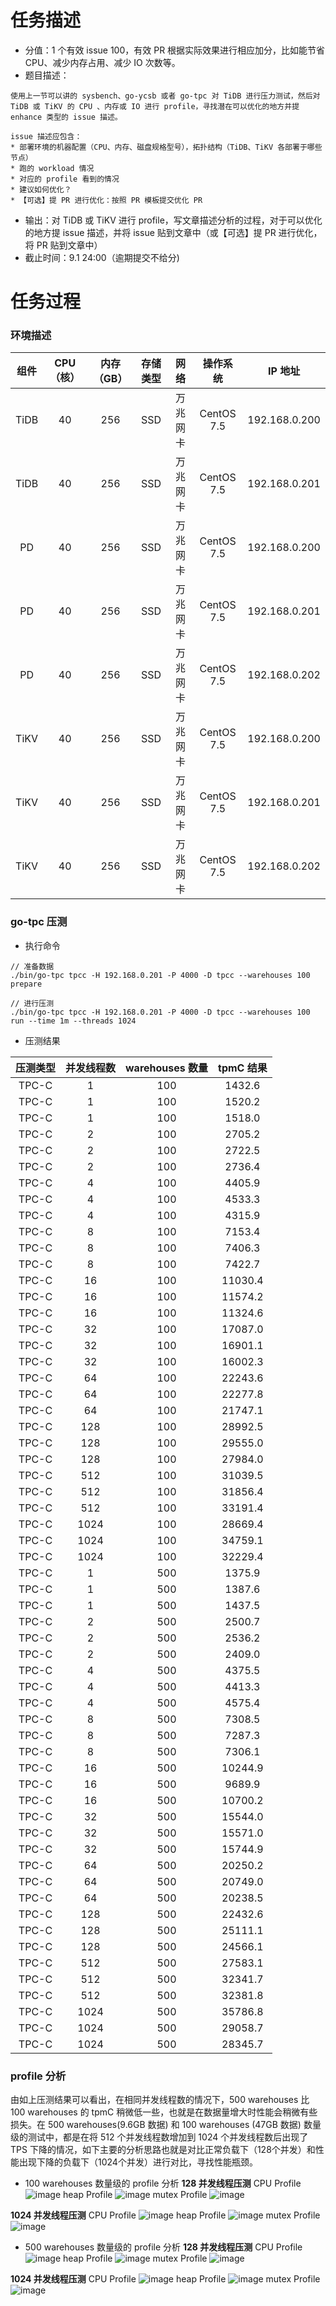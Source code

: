 # 任务描述
- 分值：1 个有效 issue 100，有效 PR 根据实际效果进行相应加分，比如能节省 CPU、减少内存占用、减少 IO 次数等。
- 题目描述：
```
使用上一节可以讲的 sysbench、go-ycsb 或者 go-tpc 对 TiDB 进行压力测试，然后对 TiDB 或 TiKV 的 CPU 、内存或 IO 进行 profile，寻找潜在可以优化的地方并提 enhance 类型的 issue 描述。

issue 描述应包含：
* 部署环境的机器配置（CPU、内存、磁盘规格型号），拓扑结构（TiDB、TiKV 各部署于哪些节点）
* 跑的 workload 情况
* 对应的 profile 看到的情况
* 建议如何优化？
* 【可选】提 PR 进行优化：按照 PR 模板提交优化 PR
```
- 输出：对 TiDB 或 TiKV 进行 profile，写文章描述分析的过程，对于可以优化的地方提 issue 描述，并将 issue 贴到文章中（或【可选】提 PR 进行优化，将 PR 贴到文章中）
- 截止时间：9.1 24:00（逾期提交不给分)


# 任务过程
### 环境描述
| 组件 | CPU（核）| 内存（GB）| 存储类型 | 网络 | 操作系统 | IP 地址 |
| :-----:| :----: | :----: | :----: | :----: | :----: | :----: |
| TiDB | 40 | 256 | SSD | 万兆网卡 | CentOS 7.5 | 192.168.0.200 |
| TiDB | 40 | 256 | SSD | 万兆网卡 | CentOS 7.5 | 192.168.0.201 |
| PD | 40 | 256 | SSD | 万兆网卡 | CentOS 7.5 | 192.168.0.200 |
| PD | 40 | 256 | SSD | 万兆网卡 | CentOS 7.5 | 192.168.0.201 |
| PD | 40 | 256 | SSD | 万兆网卡 | CentOS 7.5 | 192.168.0.202 |
| TiKV | 40 | 256 | SSD | 万兆网卡 | CentOS 7.5 | 192.168.0.200 |
| TiKV | 40 | 256 | SSD | 万兆网卡 | CentOS 7.5 | 192.168.0.201 |
| TiKV | 40 | 256 | SSD | 万兆网卡 | CentOS 7.5 | 192.168.0.202 |

### go-tpc 压测

- 执行命令
```
// 准备数据
./bin/go-tpc tpcc -H 192.168.0.201 -P 4000 -D tpcc --warehouses 100 prepare 

// 进行压测
./bin/go-tpc tpcc -H 192.168.0.201 -P 4000 -D tpcc --warehouses 100 run --time 1m --threads 1024
```

- 压测结果

| 压测类型 | 并发线程数 | warehouses 数量 | tpmC 结果 |
| :-----: | :----: | :----: | :----: |
| TPC-C | 1 | 100 | 1432.6 |
| TPC-C | 1 | 100 | 1520.2 |
| TPC-C | 1 | 100 | 1518.0 |
| TPC-C | 2 | 100 | 2705.2 |
| TPC-C | 2 | 100 | 2722.5 |
| TPC-C | 2 | 100 | 2736.4 |
| TPC-C | 4 | 100 | 4405.9 |
| TPC-C | 4 | 100 | 4533.3 |
| TPC-C | 4 | 100 | 4315.9 |
| TPC-C | 8 | 100 | 7153.4 |
| TPC-C | 8 | 100 | 7406.3 |
| TPC-C | 8 | 100 | 7422.7 |
| TPC-C | 16 | 100 | 11030.4 |
| TPC-C | 16 | 100 | 11574.2 |
| TPC-C | 16 | 100 | 11324.6 |
| TPC-C | 32 | 100 | 17087.0 |
| TPC-C | 32 | 100 | 16901.1 |
| TPC-C | 32 | 100 | 16002.3 |
| TPC-C | 64 | 100 | 22243.6 |
| TPC-C | 64 | 100 | 22277.8 |
| TPC-C | 64 | 100 | 21747.1 |
| TPC-C | 128 | 100 | 28992.5 |
| TPC-C | 128 | 100 | 29555.0 |
| TPC-C | 128 | 100 | 27984.0 |
| TPC-C | 512 | 100 | 31039.5 |
| TPC-C | 512 | 100 | 31856.4 |
| TPC-C | 512 | 100 | 33191.4 |
| TPC-C | 1024 | 100 | 28669.4 |
| TPC-C | 1024 | 100 | 34759.1 |
| TPC-C | 1024 | 100 | 32229.4 |
| TPC-C | 1 | 500 | 1375.9 |
| TPC-C | 1 | 500 | 1387.6 |
| TPC-C | 1 | 500 | 1437.5 |
| TPC-C | 2 | 500 | 2500.7 |
| TPC-C | 2 | 500 | 2536.2 |
| TPC-C | 2 | 500 | 2409.0 |
| TPC-C | 4 | 500 | 4375.5 |
| TPC-C | 4 | 500 | 4413.3 |
| TPC-C | 4 | 500 | 4575.4 |
| TPC-C | 8 | 500 | 7308.5 |
| TPC-C | 8 | 500 | 7287.3 |
| TPC-C | 8 | 500 | 7306.1 |
| TPC-C | 16 | 500 | 10244.9 |
| TPC-C | 16 | 500 | 9689.9 |
| TPC-C | 16 | 500 | 10700.2 |
| TPC-C | 32 | 500 | 15544.0 |
| TPC-C | 32 | 500 | 15571.0 |
| TPC-C | 32 | 500 | 15744.9 |
| TPC-C | 64 | 500 | 20250.2 |
| TPC-C | 64 | 500 | 20749.0 |
| TPC-C | 64 | 500 | 20238.5 |
| TPC-C | 128 | 500 | 22432.6 |
| TPC-C | 128 | 500 | 25111.1 |
| TPC-C | 128 | 500 | 24566.1 |
| TPC-C | 512 | 500 | 27583.1 |
| TPC-C | 512 | 500 | 32341.7 |
| TPC-C | 512 | 500 | 32381.8 |
| TPC-C | 1024 | 500 | 35786.8 |
| TPC-C | 1024 | 500 | 29058.7 |
| TPC-C | 1024 | 500 | 28345.7 |


### profile 分析
由如上压测结果可以看出，在相同并发线程数的情况下，500 warehouses 比 100 warehouses 的 tpmC 稍微低一些，也就是在数据量增大时性能会稍微有些损失。在 500 warehouses(9.6GB 数据) 和 100 warehouses (47GB 数据) 数量级的测试中，都是在将 512 个并发线程数增加到 1024 个并发线程数后出现了 TPS 下降的情况，如下主要的分析思路也就是对比正常负载下（128个并发）和性能出现下降的负载下（1024个并发）进行对比，寻找性能瓶颈。

- 100 warehouses 数量级的 profile 分析
**128 并发线程压测**
CPU Profile
![image](https://github.com/xiaodong-ji/high-performance-tidb/blob/master/images/Lesson3/tpc-c_100warehouses_128threads_cpu-profile.png)
heap Profile
![image](https://github.com/xiaodong-ji/high-performance-tidb/blob/master/images/Lesson3/tpc-c_100warehouses_128threads_heap-profile.png)
mutex Profile
![image](https://github.com/xiaodong-ji/high-performance-tidb/blob/master/images/Lesson3/tpc-c_100warehouses_128threads_mutex-profile.png)

**1024 并发线程压测**
CPU Profile
![image](https://github.com/xiaodong-ji/high-performance-tidb/blob/master/images/Lesson3/tpc-c_100warehouses_1024threads_cpu-profile.png)
heap Profile
![image](https://github.com/xiaodong-ji/high-performance-tidb/blob/master/images/Lesson3/tpc-c_100warehouses_1024threads_heap-profile.png)
mutex Profile
![image](https://github.com/xiaodong-ji/high-performance-tidb/blob/master/images/Lesson3/tpc-c_100warehouses_1024threads_mutex-profile.png)

- 500 warehouses 数量级的 profile 分析
**128 并发线程压测**
CPU Profile
![image](https://github.com/xiaodong-ji/high-performance-tidb/blob/master/images/Lesson3/tpc-c_500warehouses_128threads_cpu-profile.png)
heap Profile
![image](https://github.com/xiaodong-ji/high-performance-tidb/blob/master/images/Lesson3/tpc-c_500warehouses_128threads_heap-profile.png)
mutex Profile
![image](https://github.com/xiaodong-ji/high-performance-tidb/blob/master/images/Lesson3/tpc-c_500warehouses_128threads_mutex-profile.png)


**1024 并发线程压测**
CPU Profile
![image](https://github.com/xiaodong-ji/high-performance-tidb/blob/master/images/Lesson3/tpc-c_500warehouses_1024threads_cpu-profile.png)
heap Profile
![image](https://github.com/xiaodong-ji/high-performance-tidb/blob/master/images/Lesson3/tpc-c_500warehouses_1024threads_heap-profile.png)
mutex Profile
![image](https://github.com/xiaodong-ji/high-performance-tidb/blob/master/images/Lesson3/tpc-c_500warehouses_1024threads_mutex-profile.png)

